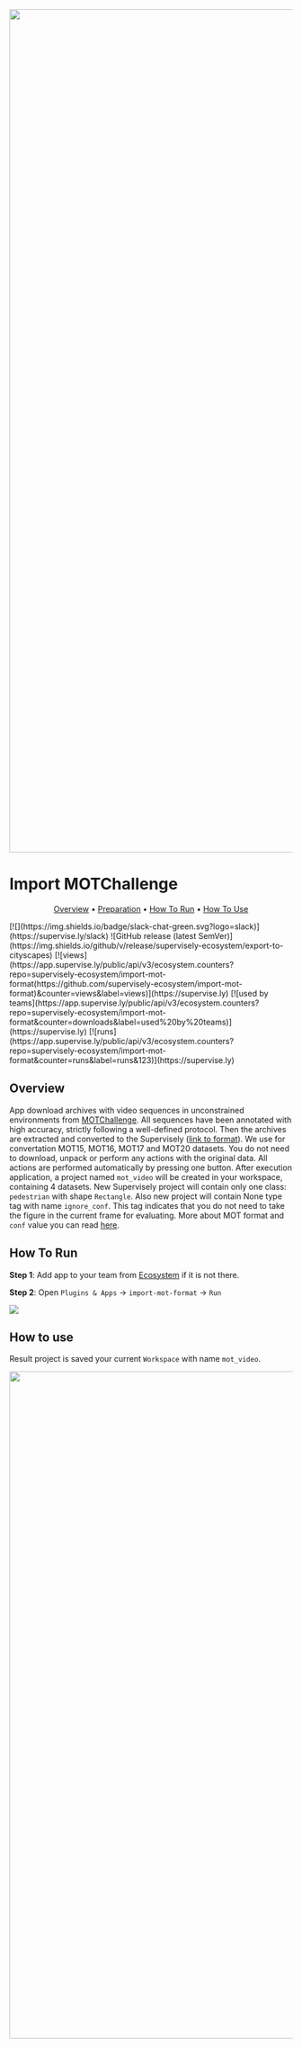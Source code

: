 <img src="https://i.imgur.com/O0c9qn3.png" width="1500px"/>


# Import MOTChallenge


<p align="center">
  <a href="#Overview">Overview</a> •
  <a href="#Preparation">Preparation</a> •
  <a href="#How-To-Run">How To Run</a> •
  <a href="#How-To-Use">How To Use</a>
</p>
[![](https://img.shields.io/badge/slack-chat-green.svg?logo=slack)](https://supervise.ly/slack)
![GitHub release (latest SemVer)](https://img.shields.io/github/v/release/supervisely-ecosystem/export-to-cityscapes)
[![views](https://app.supervise.ly/public/api/v3/ecosystem.counters?repo=supervisely-ecosystem/import-mot-format(https://github.com/supervisely-ecosystem/import-mot-format)&counter=views&label=views)](https://supervise.ly)
[![used by teams](https://app.supervise.ly/public/api/v3/ecosystem.counters?repo=supervisely-ecosystem/import-mot-format&counter=downloads&label=used%20by%20teams)](https://supervise.ly)
[![runs](https://app.supervise.ly/public/api/v3/ecosystem.counters?repo=supervisely-ecosystem/import-mot-format&counter=runs&label=runs&123)](https://supervise.ly)

</div>

## Overview

App download archives with video sequences in unconstrained environments from [MOTChallenge](https://motchallenge.net/). All sequences have been annotated with high accuracy, strictly following a well-defined protocol. Then the archives are extracted and converted to the Supervisely ([link to format](https://docs.supervise.ly/data-organization/00_ann_format_navi)). We use for convertation MOT15, MOT16, MOT17 and MOT20 datasets. You do not need to download, unpack or perform any actions with the original data. All actions are performed automatically by pressing one button. After execution application, a project named `mot_video` will be created in your workspace, containing 4 datasets. New Supervisely project will contain only one class: `pedestrian` with shape `Rectangle`. Also new project will contain None type tag with name `ignore_conf`. This tag indicates that you do not need to take the figure in the current frame for evaluating. More about MOT format and `conf` value you can read [here](https://motchallenge.net/instructions/).



## How To Run 
**Step 1**: Add app to your team from [Ecosystem](https://ecosystem.supervise.ly/apps) if it is not there.

**Step 2**: Open `Plugins & Apps` -> `import-mot-format` -> `Run` 

<img src="https://i.imgur.com/CMZuAxq.png"/>


## How to use
Result project is saved your current `Workspace` with name `mot_video`.

<img src="https://i.imgur.com/gcP4ZDP.png" width="1187px"/>